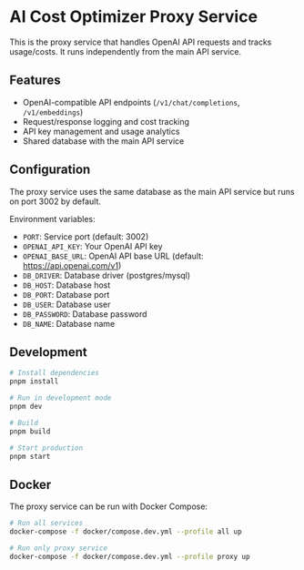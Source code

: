 # AI Cost Optimizer Proxy Service

This is the proxy service that handles OpenAI API requests and tracks usage/costs. It runs independently from the main API service.

## Features

- OpenAI-compatible API endpoints (`/v1/chat/completions`, `/v1/embeddings`)
- Request/response logging and cost tracking
- API key management and usage analytics
- Shared database with the main API service

## Configuration

The proxy service uses the same database as the main API service but runs on port 3002 by default.

Environment variables:
- `PORT`: Service port (default: 3002)
- `OPENAI_API_KEY`: Your OpenAI API key
- `OPENAI_BASE_URL`: OpenAI API base URL (default: https://api.openai.com/v1)
- `DB_DRIVER`: Database driver (postgres/mysql)
- `DB_HOST`: Database host
- `DB_PORT`: Database port
- `DB_USER`: Database user
- `DB_PASSWORD`: Database password
- `DB_NAME`: Database name

## Development

```bash
# Install dependencies
pnpm install

# Run in development mode
pnpm dev

# Build
pnpm build

# Start production
pnpm start
```

## Docker

The proxy service can be run with Docker Compose:

```bash
# Run all services
docker-compose -f docker/compose.dev.yml --profile all up

# Run only proxy service
docker-compose -f docker/compose.dev.yml --profile proxy up
```
